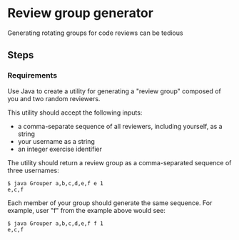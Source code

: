 # Review group generator

Generating rotating groups for code reviews can be tedious

## Steps

### Requirements

Use Java to create a utility for generating a "review group" composed of you and two random reviewers.

This utility should accept the following inputs:
* a comma-separate sequence of all reviewers, including yourself, as a string
* your username as a string
* an integer exercise identifier

The utility should return a review group as a comma-separated sequence of three usernames:

```
$ java Grouper a,b,c,d,e,f e 1
e,c,f
```

Each member of your group should generate the same sequence. For example, user "f" from the example above would see:

```
$ java Grouper a,b,c,d,e,f f 1
e,c,f
```
